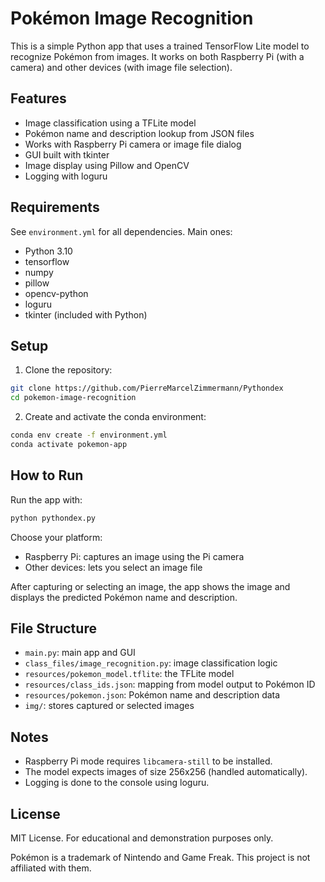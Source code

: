 # Pokémon Image Recognition
This is a simple Python app that uses a trained TensorFlow Lite model to recognize Pokémon from images. It works on both Raspberry Pi (with a camera) and other devices (with image file selection).
## Features
- Image classification using a TFLite model
- Pokémon name and description lookup from JSON files
- Works with Raspberry Pi camera or image file dialog
- GUI built with tkinter
- Image display using Pillow and OpenCV
- Logging with loguru
## Requirements
See `environment.yml` for all dependencies. Main ones:

- Python 3.10
- tensorflow
- numpy
- pillow
- opencv-python
- loguru
- tkinter (included with Python)
## Setup
1. Clone the repository:
```bash
git clone https://github.com/PierreMarcelZimmermann/Pythondex
cd pokemon-image-recognition
```
2. Create and activate the conda environment:
```bash
conda env create -f environment.yml
conda activate pokemon-app
```
## How to Run
Run the app with:
```bash
python pythondex.py
```
Choose your platform:
- Raspberry Pi: captures an image using the Pi camera
- Other devices: lets you select an image file

After capturing or selecting an image, the app shows the image and displays the predicted Pokémon name and description.

## File Structure

- `main.py`: main app and GUI
- `class_files/image_recognition.py`: image classification logic
- `resources/pokemon_model.tflite`: the TFLite model
- `resources/class_ids.json`: mapping from model output to Pokémon ID
- `resources/pokemon.json`: Pokémon name and description data
- `img/`: stores captured or selected images

## Notes

- Raspberry Pi mode requires `libcamera-still` to be installed.
- The model expects images of size 256x256 (handled automatically).
- Logging is done to the console using loguru.

## License

MIT License. For educational and demonstration purposes only.

Pokémon is a trademark of Nintendo and Game Freak. This project is not affiliated with them.